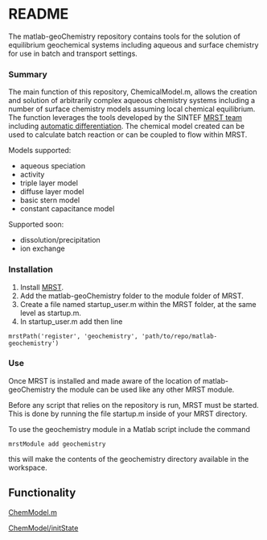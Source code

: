 # README #

The matlab-geoChemistry repository contains tools for the solution of equilibrium geochemical systems including aqueous and surface chemistry for use in batch and transport settings. 

### Summary ###

The main function of this repository, ChemicalModel.m, allows the creation and solution of arbitrarily complex aqueous chemistry systems including a number of surface chemistry models assuming local chemical equilibrium. The function leverages the tools developed by the SINTEF [MRST team](http://www.sintef.no/projectweb/mrst/) including [automatic differentiation](https://en.wikipedia.org/wiki/Automatic_differentiation). The chemical model created can be used to calculate batch reaction or can be coupled to flow within MRST.

Models supported:

* aqueous speciation
* activity
* triple layer model
* diffuse layer model
* basic stern model
* constant capacitance model

Supported soon:

* dissolution/precipitation
* ion exchange

### Installation ###

1. Install [MRST](http://www.sintef.no/projectweb/mrst/downloadable-resources/). 
2. Add the matlab-geoChemistry folder to the module folder of MRST.
3. Create a file named startup_user.m within the MRST folder, at the same level as startup.m.
4. In startup_user.m add then line
~~~~
mrstPath('register', 'geochemistry', 'path/to/repo/matlab-geochemistry')
~~~~

### Use ###

Once MRST is installed and made aware of the location of matlab-geoChemistry the module can be used like any other MRST module. 

Before any script that relies on the repository is run, MRST must be started. This is done by running the file startup.m inside of your MRST directory.

To use the geochemistry module in a Matlab script include the command

~~~~~
mrstModule add geochemistry
~~~~~

this will make the contents of the geochemistry directory available in the workspace.

## Functionality ##

[ChemModel.m](readMes/ChemModel.md)

  [ChemModel/initState](readMes/chemModel_initState.md)